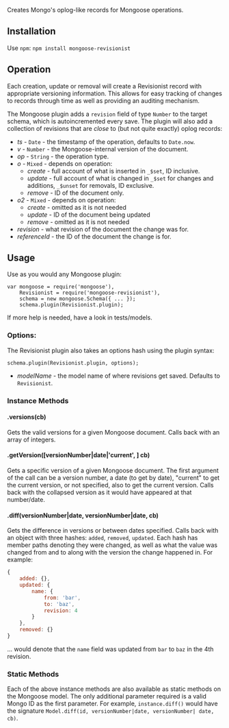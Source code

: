 Creates Mongo's oplog-like records for Mongoose operations.

## Installation
Use `npm`: `npm install mongoose-revisionist`

## Operation
Each creation, update or removal will create a Revisionist record with appropriate versioning information.  This allows for easy tracking of changes to records through time as well as providing an auditing mechanism.

The Mongoose plugin adds a `revision` field of type `Number` to the target schema, which is autoincremented every save.  The plugin will also add a collection of revisions that are _close_ to (but not quite exactly) oplog records:

- *ts* - `Date` - the timestamp of the operation, defaults to `Date.now`.
- *v* - `Number` - the Mongoose-internal version of the document.
- *op* - `String` - the operation type.
- *o* - `Mixed` - depends on operation:
    - *create* - full account of what is inserted in `_$set`, ID inclusive.
    - *update* - full account of what is changed in `_$set` for changes and additions, `_$unset` for removals, ID exclusive.
    - *remove* - ID of the document only.
- *o2* - `Mixed` - depends on operation:
    - *create* - omitted as it is not needed
    - *update* - ID of the document being updated
    - *remove* - omitted as it is not needed
- *revision* - what revision of the document the change was for.
- *referenceId* - the ID of the document the change is for.

## Usage
Use as you would any Mongoose plugin:

    var mongoose = require('mongoose'),
        Revisionist = require('mongoose-revisionist'),
        schema = new mongoose.Schema({ ... });
        schema.plugin(Revisionist.plugin);

If more help is needed, have a look in tests/models.

### Options:
The Revisionist plugin also takes an options hash using the plugin syntax:

    schema.plugin(Revisionist.plugin, options);

- *modelName* - the model name of where revisions get saved.  Defaults to `Revisionist`.

### Instance Methods

#### .versions(cb)
Gets the valid versions for a given Mongoose document.  Calls back with an array of integers.

#### .getVersion([versionNumber|date|'current', ] cb)
Gets a specific version of a given Mongoose document.  The first argument of the call can be a version number, a date (to get by date), "current" to get the current version, or not specified, also to get the current version.  Calls back with the collapsed version as it would have appeared at that number/date.

#### .diff(versionNumber|date, versionNumber|date, cb)
Gets the difference in versions or between dates specified.  Calls back with an object with three hashes: `added`, `removed`, `updated`.  Each hash has member paths denoting they were changed, as well as what the value was changed from and to along with the version the change happened in.  For example:

```js
{ 
    added: {},
    updated: { 
        name: { 
            from: 'bar', 
            to: 'baz', 
            revision: 4 
        } 
    },
    removed: {}
}
```
... would denote that the `name` field was updated from `bar` to `baz` in the 4th revision.

### Static Methods
Each of the above instance methods are also available as static methods on the Mongoose model.  The only additional parameter required is a valid Mongo ID as the first parameter.  For example, `instance.diff()` would have the signature `Model.diff(id, versionNumber|date, versionNumber| date, cb)`.

